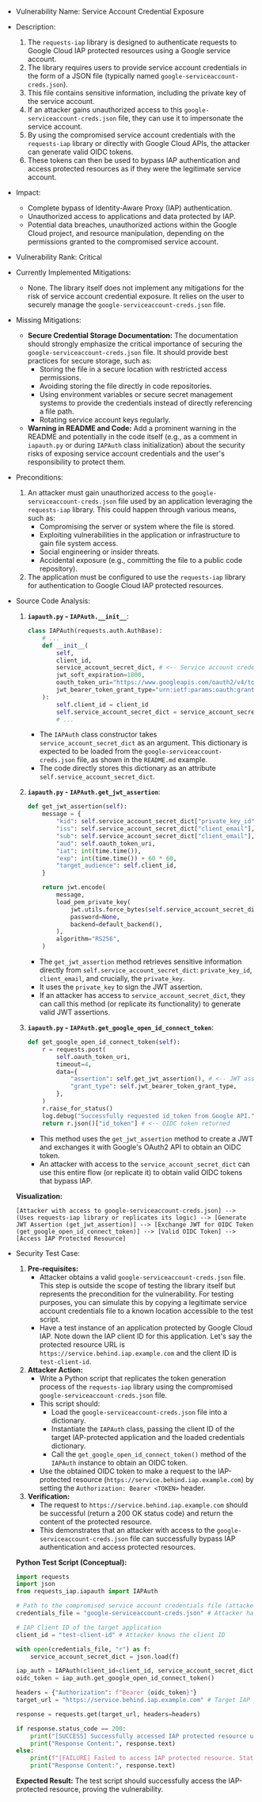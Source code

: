 - Vulnerability Name: Service Account Credential Exposure
- Description:
    1. The `requests-iap` library is designed to authenticate requests to Google Cloud IAP protected resources using a Google service account.
    2. The library requires users to provide service account credentials in the form of a JSON file (typically named `google-serviceaccount-creds.json`).
    3. This file contains sensitive information, including the private key of the service account.
    4. If an attacker gains unauthorized access to this `google-serviceaccount-creds.json` file, they can use it to impersonate the service account.
    5. By using the compromised service account credentials with the `requests-iap` library or directly with Google Cloud APIs, the attacker can generate valid OIDC tokens.
    6. These tokens can then be used to bypass IAP authentication and access protected resources as if they were the legitimate service account.
- Impact:
    - Complete bypass of Identity-Aware Proxy (IAP) authentication.
    - Unauthorized access to applications and data protected by IAP.
    - Potential data breaches, unauthorized actions within the Google Cloud project, and resource manipulation, depending on the permissions granted to the compromised service account.
- Vulnerability Rank: Critical
- Currently Implemented Mitigations:
    - None. The library itself does not implement any mitigations for the risk of service account credential exposure. It relies on the user to securely manage the `google-serviceaccount-creds.json` file.
- Missing Mitigations:
    - **Secure Credential Storage Documentation:**  The documentation should strongly emphasize the critical importance of securing the `google-serviceaccount-creds.json` file. It should provide best practices for secure storage, such as:
        - Storing the file in a secure location with restricted access permissions.
        - Avoiding storing the file directly in code repositories.
        - Using environment variables or secure secret management systems to provide the credentials instead of directly referencing a file path.
        - Rotating service account keys regularly.
    - **Warning in README and Code:** Add a prominent warning in the README and potentially in the code itself (e.g., as a comment in `iapauth.py` or during `IAPAuth` class initialization) about the security risks of exposing service account credentials and the user's responsibility to protect them.
- Preconditions:
    1. An attacker must gain unauthorized access to the `google-serviceaccount-creds.json` file used by an application leveraging the `requests-iap` library. This could happen through various means, such as:
        - Compromising the server or system where the file is stored.
        - Exploiting vulnerabilities in the application or infrastructure to gain file system access.
        - Social engineering or insider threats.
        - Accidental exposure (e.g., committing the file to a public code repository).
    2. The application must be configured to use the `requests-iap` library for authentication to Google Cloud IAP protected resources.
- Source Code Analysis:
    1. **`iapauth.py` - `IAPAuth.__init__`**:
        ```python
        class IAPAuth(requests.auth.AuthBase):
            # ...
            def __init__(
                self,
                client_id,
                service_account_secret_dict, # <-- Service account credentials passed here
                jwt_soft_expiration=1800,
                oauth_token_uri="https://www.googleapis.com/oauth2/v4/token",
                jwt_bearer_token_grant_type="urn:ietf:params:oauth:grant-type:jwt-bearer",
            ):
                self.client_id = client_id
                self.service_account_secret_dict = service_account_secret_dict # <-- Stored as object attribute
                # ...
        ```
        - The `IAPAuth` class constructor takes `service_account_secret_dict` as an argument. This dictionary is expected to be loaded from the `google-serviceaccount-creds.json` file, as shown in the `README.md` example.
        - The code directly stores this dictionary as an attribute `self.service_account_secret_dict`.

    2. **`iapauth.py` - `IAPAuth.get_jwt_assertion`**:
        ```python
        def get_jwt_assertion(self):
            message = {
                "kid": self.service_account_secret_dict["private_key_id"], # <-- Private key ID from credentials
                "iss": self.service_account_secret_dict["client_email"], # <-- Client email from credentials
                "sub": self.service_account_secret_dict["client_email"], # <-- Client email from credentials
                "aud": self.oauth_token_uri,
                "iat": int(time.time()),
                "exp": int(time.time()) + 60 * 60,
                "target_audience": self.client_id,
            }

            return jwt.encode(
                message,
                load_pem_private_key(
                    jwt.utils.force_bytes(self.service_account_secret_dict["private_key"]), # <-- Private key from credentials
                    password=None,
                    backend=default_backend(),
                ),
                algorithm="RS256",
            )
        ```
        - The `get_jwt_assertion` method retrieves sensitive information directly from `self.service_account_secret_dict`: `private_key_id`, `client_email`, and crucially, the `private_key`.
        - It uses the `private_key` to sign the JWT assertion.
        - If an attacker has access to `service_account_secret_dict`, they can call this method (or replicate its functionality) to generate valid JWT assertions.

    3. **`iapauth.py` - `IAPAuth.get_google_open_id_connect_token`**:
        ```python
        def get_google_open_id_connect_token(self):
            r = requests.post(
                self.oauth_token_uri,
                timeout=4,
                data={
                    "assertion": self.get_jwt_assertion(), # <-- JWT assertion generated using credentials
                    "grant_type": self.jwt_bearer_token_grant_type,
                },
            )
            r.raise_for_status()
            log.debug("Successfully requested id_token from Google API.")
            return r.json()["id_token"] # <-- OIDC token returned
        ```
        - This method uses the `get_jwt_assertion` method to create a JWT and exchanges it with Google's OAuth2 API to obtain an OIDC token.
        - An attacker with access to the `service_account_secret_dict` can use this entire flow (or replicate it) to obtain valid OIDC tokens that bypass IAP.

    **Visualization:**

    ```
    [Attacker with access to google-serviceaccount-creds.json] --> (Uses requests-iap library or replicates its logic) --> [Generate JWT Assertion (get_jwt_assertion)] --> [Exchange JWT for OIDC Token (get_google_open_id_connect_token)] --> [Valid OIDC Token] --> [Access IAP Protected Resource]
    ```

- Security Test Case:
    1. **Pre-requisites:**
        - Attacker obtains a valid `google-serviceaccount-creds.json` file. This step is outside the scope of testing the library itself but represents the precondition for the vulnerability. For testing purposes, you can simulate this by copying a legitimate service account credentials file to a known location accessible to the test script.
        - Have a test instance of an application protected by Google Cloud IAP. Note down the IAP client ID for this application. Let's say the protected resource URL is `https://service.behind.iap.example.com` and the client ID is `test-client-id`.
    2. **Attacker Action:**
        - Write a Python script that replicates the token generation process of the `requests-iap` library using the compromised `google-serviceaccount-creds.json` file.
        - This script should:
            - Load the `google-serviceaccount-creds.json` file into a dictionary.
            - Instantiate the `IAPAuth` class, passing the client ID of the target IAP-protected application and the loaded credentials dictionary.
            - Call the `get_google_open_id_connect_token()` method of the `IAPAuth` instance to obtain an OIDC token.
        - Use the obtained OIDC token to make a request to the IAP-protected resource (`https://service.behind.iap.example.com`) by setting the `Authorization: Bearer <TOKEN>` header.
    3. **Verification:**
        - The request to `https://service.behind.iap.example.com` should be successful (return a 200 OK status code) and return the content of the protected resource.
        - This demonstrates that an attacker with access to the `google-serviceaccount-creds.json` file can successfully bypass IAP authentication and access protected resources.

    **Python Test Script (Conceptual):**

    ```python
    import requests
    import json
    from requests_iap.iapauth import IAPAuth

    # Path to the compromised service account credentials file (attacker's access)
    credentials_file = "google-serviceaccount-creds.json" # Attacker has obtained this file

    # IAP Client ID of the target application
    client_id = "test-client-id" # Attacker knows the client ID

    with open(credentials_file, "r") as f:
        service_account_secret_dict = json.load(f)

    iap_auth = IAPAuth(client_id=client_id, service_account_secret_dict=service_account_secret_dict)
    oidc_token = iap_auth.get_google_open_id_connect_token()

    headers = {"Authorization": f"Bearer {oidc_token}"}
    target_url = "https://service.behind.iap.example.com" # Target IAP protected resource

    response = requests.get(target_url, headers=headers)

    if response.status_code == 200:
        print("[SUCCESS] Successfully accessed IAP protected resource using compromised credentials.")
        print("Response Content:", response.text)
    else:
        print(f"[FAILURE] Failed to access IAP protected resource. Status code: {response.status_code}")
        print("Response Content:", response.text)
    ```
    **Expected Result:** The test script should successfully access the IAP-protected resource, proving the vulnerability.